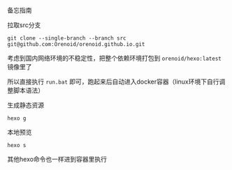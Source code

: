 备忘指南

拉取src分支

```
git clone --single-branch --branch src git@github.com:Orenoid/orenoid.github.io.git
```

考虑到国内网络环境的不稳定性，把整个依赖环境打包到 `orenoid/hexo:latest` 镜像里了

所以直接执行 `run.bat` 即可，跑起来后自动进入docker容器（linux环境下自行调整脚本语法）

生成静态资源

```
hexo g
```

本地预览

```
hexo s
```

其他hexo命令也一样进到容器里执行